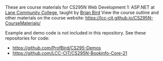 These are course materials for CS295N Web Development 1: ASP.NET at [Lane Community College](https://lanecc.edu), taught by [Brian Bird](https://profbird.dev)
View the course outline and other materials on the course website: https://lcc-cit.github.io/CS295N-CourseMaterials/

Example and demo code is not included in this repository. See these repositories for code:
* https://github.com/ProfBird/CS295-Demos
* https://github.com/LCC-CIT/CS295N-Bookinfo-Core-21
